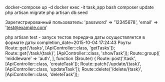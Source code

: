 docker-compose up -d
docker exec -it task_app bash
composer update
php artisan migrate
php artisan db:seed

Зарегистрированный пользователь:
'password' => '12345678',
'email' => 'test@example.com'

php artisan test - запуск тестов
передача даты осуществляется в формате даты completion_date=2015-10-04 17:24:43
Роуты
Route::get('/tasks', [ApiController::class, 'getTasks']);
Route::get('/task/{task}', [ApiController::class, 'showTask']);
Route::group([
    'middleware' => 'auth',
], function ($router) {
    Route::post('/task', [ApiController::class, 'createTask']);
    Route::patch('/update/{task}', [ApiController::class, 'updateTask']);
    Route::delete('/delete/{task}', [ApiController::class, 'deleteTask']);

